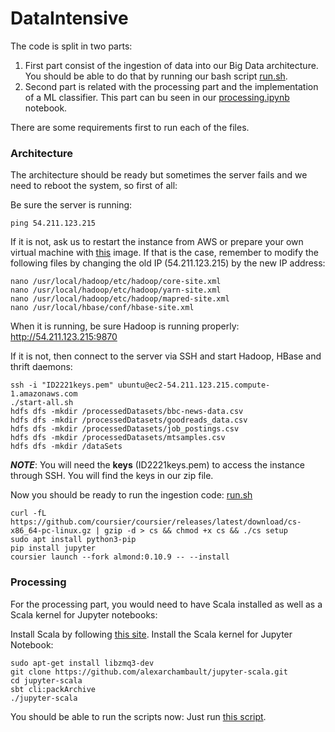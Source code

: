# DataIntensive
The code is split in two parts: 
1. First part consist of the ingestion of data into our Big Data architecture.
You should be able to do that by running our bash script [run.sh](run.sh).
2. Second part is related with the processing part and the implementation of a ML classifier.
This part can bu seen in our [processing.ipynb](processing.ipynb) notebook.

There are some requirements first to run each of the files.

### Architecture
The architecture should be ready but sometimes the server fails and we need to reboot the system, so first of all:

Be sure the server is running:
```{bash}
ping 54.211.123.215
```
If it is not, ask us to restart the instance from AWS or prepare your own virtual machine with [this](https://drive.google.com/file/d/1oOavxhvV4ff9x_nDtEWsZFGBiZGe6sxv/view?usp=drivesdk) image.
If that is the case, remember to modify the following files by changing the old IP (54.211.123.215) by the new IP address:
```
nano /usr/local/hadoop/etc/hadoop/core-site.xml
nano /usr/local/hadoop/etc/hadoop/yarn-site.xml
nano /usr/local/hadoop/etc/hadoop/mapred-site.xml
nano /usr/local/hbase/conf/hbase-site.xml
```

When it is running, be sure Hadoop is running properly:
http://54.211.123.215:9870

If it is not, then connect to the server via SSH and start Hadoop, HBase and thrift daemons:
```{bash}
ssh -i "ID2221keys.pem" ubuntu@ec2-54.211.123.215.compute-1.amazonaws.com
./start-all.sh
hdfs dfs -mkdir /processedDatasets/bbc-news-data.csv
hdfs dfs -mkdir /processedDatasets/goodreads_data.csv
hdfs dfs -mkdir /processedDatasets/job_postings.csv
hdfs dfs -mkdir /processedDatasets/mtsamples.csv
hdfs dfs -mkdir /dataSets

```
**_NOTE_**: You will need the **keys** (ID2221keys.pem) to access the instance through SSH. You will find the keys in our zip file.

Now you should be ready to run the ingestion code: [run.sh](run.sh)
```
curl -fL https://github.com/coursier/coursier/releases/latest/download/cs-x86_64-pc-linux.gz | gzip -d > cs && chmod +x cs && ./cs setup
sudo apt install python3-pip
pip install jupyter
coursier launch --fork almond:0.10.9 -- --install
```

### Processing
For the processing part, you would need to have Scala installed as well as a Scala kernel for Jupyter notebooks:

Install Scala by following [this site](https://www.scala-lang.org/download/).
Install the Scala kernel for Jupyter Notebook: 

```{bash}
sudo apt-get install libzmq3-dev
git clone https://github.com/alexarchambault/jupyter-scala.git
cd jupyter-scala
sbt cli:packArchive
./jupyter-scala
```

You should be able to run the scripts now:
Just run [this script](processing.ipynb).

 

